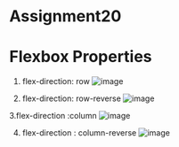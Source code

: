 ﻿# Assignment20
# Flexbox Properties

1. flex-direction: row
![image](https://github.com/user-attachments/assets/b828ae2b-7443-47e9-882f-c2ad436185a4)

2. flex-direction: row-reverse
![image](https://github.com/user-attachments/assets/8e5a244b-5665-4681-98f1-af88bc35ad73)

3.flex-direction :column
![image](https://github.com/user-attachments/assets/2ccd5736-4a23-4c62-b01f-75aab27982e8)

4. flex-direction : column-reverse
![image](https://github.com/user-attachments/assets/71b9eb88-967b-4dff-96af-0a757027f4fd)
